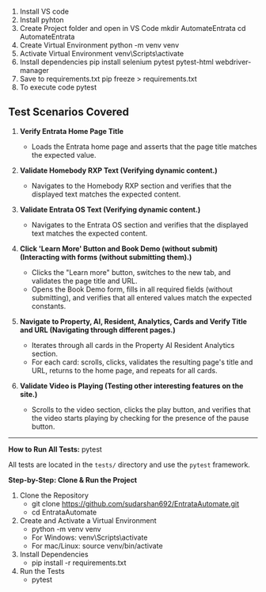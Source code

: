 1. Install VS code
2. Install pyhton
3. Create Project folder and open in VS Code
	mkdir AutomateEntrata
	cd AutomateEntrata
3. Create Virtual Environment
	python -m venv venv
4. Activate Virtual Environment
	venv\Scripts\activate
5. Install dependencies
	pip install selenium pytest pytest-html webdriver-manager
6. Save to requirements.txt
	pip freeze > requirements.txt
7. To execute code 
	pytest

## Test Scenarios Covered

1. **Verify Entrata Home Page Title**
   - Loads the Entrata home page and asserts that the page title matches the expected value.

2. **Validate Homebody RXP Text (Verifying dynamic content.)**
   - Navigates to the Homebody RXP section and verifies that the displayed text matches the expected content.

3. **Validate Entrata OS Text (Verifying dynamic content.)**
   - Navigates to the Entrata OS section and verifies that the displayed text matches the expected content.

4. **Click 'Learn More' Button and Book Demo (without submit) (Interacting with forms (without submitting them).)**
   - Clicks the "Learn more" button, switches to the new tab, and validates the page title and URL.
   - Opens the Book Demo form, fills in all required fields (without submitting), and verifies that all entered values match the expected constants.

5. **Navigate to Property, AI, Resident, Analytics, Cards and Verify Title and URL (Navigating through different pages.)**
   - Iterates through all cards in the Property AI Resident Analytics section.
   - For each card: scrolls, clicks, validates the resulting page's title and URL, returns to the home page, and repeats for all cards.

6. **Validate Video is Playing (Testing other interesting features on the site.)**
   - Scrolls to the video section, clicks the play button, and verifies that the video starts playing by checking for the presence of the pause button.

---

**How to Run All Tests:**
pytest

All tests are located in the `tests/` directory and use the `pytest` framework.


**Step-by-Step: Clone & Run the Project**

1. Clone the Repository
   - git clone https://github.com/sudarshan692/EntrataAutomate.git
   - cd EntrataAutomate
3. Create and Activate a Virtual Environment
   - python -m venv venv
   - For Windows: venv\Scripts\activate
   - For mac/Linux: source venv/bin/activate
4. Install Dependencies
   - pip install -r requirements.txt
5. Run the Tests
   - pytest


